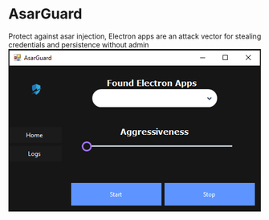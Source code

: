 # AsarGuard
Protect against asar injection, Electron apps are an attack vector for stealing credentials and persistence without admin
![alt text](https://github.com/reveerbdev/AsarGuard/blob/main/Showcase.png?raw=true)
